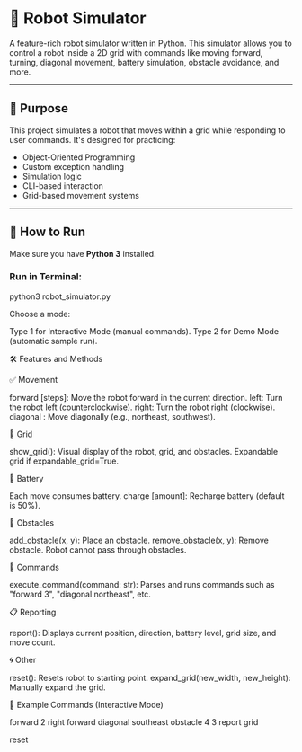 # 🤖 Robot Simulator

A feature-rich robot simulator written in Python. This simulator allows you to control a robot inside a 2D grid with commands like moving forward, turning, diagonal movement, battery simulation, obstacle avoidance, and more.

---

## 🎯 Purpose

This project simulates a robot that moves within a grid while responding to user commands. It's designed for practicing:
- Object-Oriented Programming
- Custom exception handling
- Simulation logic
- CLI-based interaction
- Grid-based movement systems

---

## 🚀 How to Run
Make sure you have **Python 3** installed.

### Run in Terminal:
python3 robot_simulator.py

Choose a mode:

Type 1 for Interactive Mode (manual commands).
Type 2 for Demo Mode (automatic sample run).

🛠️ Features and Methods

✅ Movement

forward [steps]: Move the robot forward in the current direction.
left: Turn the robot left (counterclockwise).
right: Turn the robot right (clockwise).
diagonal <direction>: Move diagonally (e.g., northeast, southwest).

📏 Grid

show_grid(): Visual display of the robot, grid, and obstacles.
Expandable grid if expandable_grid=True.

🔋 Battery

Each move consumes battery.
charge [amount]: Recharge battery (default is 50%).

🚧 Obstacles

add_obstacle(x, y): Place an obstacle.
remove_obstacle(x, y): Remove obstacle.
Robot cannot pass through obstacles.

🧠 Commands

execute_command(command: str): Parses and runs commands such as "forward 3", "diagonal northeast", etc.

📋 Reporting

report(): Displays current position, direction, battery level, grid size, and move count.

🌀 Other

reset(): Resets robot to starting point.
expand_grid(new_width, new_height): Manually expand the grid.

📸 Example Commands (Interactive Mode)

forward 2
right
forward
diagonal southeast
obstacle 4 3
report
grid

reset
